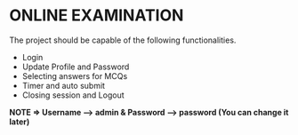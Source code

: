 # ONLINE EXAMINATION
The project should be capable of the following functionalities.
- Login
- Update Profile and Password
- Selecting answers for MCQs
- Timer and auto submit
- Closing session and Logout

**NOTE => Username --> admin & Password --> password (You can change it later)**
